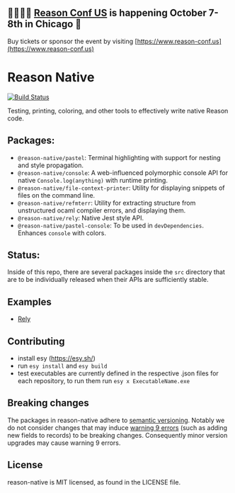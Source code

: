 ## 👋🏻👋🏻 [Reason Conf US](https://www.reason-conf.us) is happening October 7-8th in Chicago 🎉 
Buy tickets or sponsor the event by visiting [https://www.reason-conf.us](https://www.reason-conf.us)

# Reason Native

[![Build Status](https://dev.azure.com/reason-native/reason-native/_apis/build/status/facebookexperimental.reason-native?branchName=master)](https://dev.azure.com/reason-native/reason-native/_build/latest?definitionId=1?branchName=master)

Testing, printing, coloring, and other tools to effectively write native Reason code.

## Packages:

- `@reason-native/pastel`: Terminal highlighting with support for nesting and style propagation.
- `@reason-native/console`: A web-influenced polymorphic console API for native `Console.log(anything)` with runtime printing.
- `@reason-native/file-context-printer`: Utility for displaying snippets of files on the command line.
- `@reason-native/refmterr`: Utility for extracting structure from unstructured ocaml compiler errors, and displaying them.
- `@reason-native/rely`: Native Jest style API.
- `@reason-native/pastel-console`: To be used in `devDependencies`. Enhances `console` with colors.

## Status:

Inside of this repo, there are several packages inside the `src` directory that are to be individually
released when their APIs are sufficiently stable.

## Examples

* [Rely](src/rely)

## Contributing

* install esy (https://esy.sh/)
* run `esy install` and `esy build`
* test executables are currently defined in the respective .json files for each repository, to run them run `esy x ExecutableName.exe`

## Breaking changes
The packages in reason-native adhere to [semantic versioning](https://semver.org/). Notably we do not consider changes that may induce [warning 9 errors](https://caml.inria.fr/pub/docs/manual-ocaml/comp.html#sec287) (such as adding new fields to records) to be breaking changes. Consequently minor version upgrades may cause warning 9 errors.

## License

reason-native is MIT licensed, as found in the LICENSE file.
